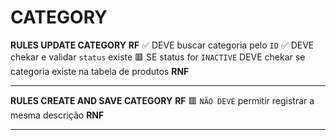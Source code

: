

# CATEGORY

**RULES UPDATE CATEGORY**
    **RF**
        ✅ DEVE buscar categoria pelo `ID`
        ✅ DEVE chekar e validar `status` existe
        🟥 SE status for `INACTIVE` DEVE chekar se categoria existe na tabela de produtos
    **RNF**
        
--------------------------------------------------------------------------------

**RULES CREATE AND SAVE CATEGORY**
    **RF**
        🟥 `NÃO DEVE` permitir registrar a mesma descrição
    **RNF**

--------------------------------------------------------------------------------
